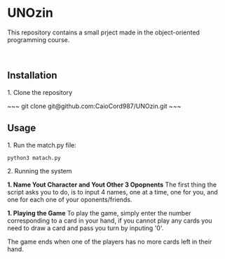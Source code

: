 # UNOzin

<p>This repository contains a small prject made in the object-oriented programming course.</p>
<br>

<h2>Installation</h2>

<p> 1. Clone the repository</p>
~~~ 
git clone git@github.com:CaioCord987/UNOzin.git
~~~ 

<h2>Usage</h2>

<p>1. Run the match.py file:</p> 

~~~
python3 matach.py
~~~

<p>2. Running the system</p> 

<b>1. Name Yout Character and Yout Other 3 Opopnents</b>
The first thing the script asks you to do, is to input 4 names, one at a time, one for you, and one for each one of your oponents/friends.

<b>1. Playing the Game</b>
To play the game, simply enter the number corresponding to a card in your hand, if you cannot play any cards you need to draw a card and pass you turn by inputing '0'.

The game ends when one of the players has no more cards left in their hand.
